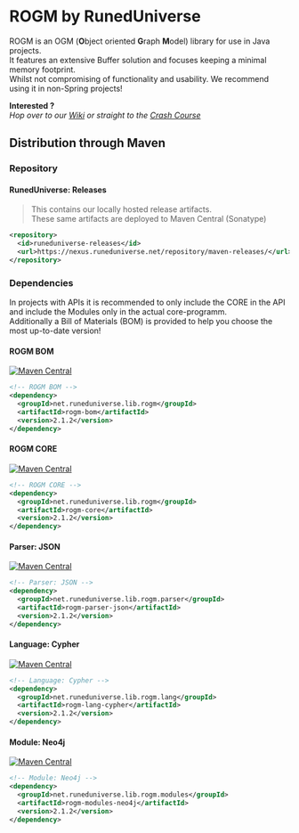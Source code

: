 # ROGM by RunedUniverse
ROGM is an OGM (**O**bject oriented **G**raph **M**odel) library for use in Java projects.<br>
It features an extensive Buffer solution and focuses keeping a minimal memory footprint.<br>
Whilst not compromising of functionality and usability. We recommend using it in non-Spring projects!

**Interested ?**<br>
*Hop over to our [Wiki](https://github.com/RunedUniverse/rogm/wiki) or straight to the [Crash Course](https://github.com/RunedUniverse/rogm/wiki/Tutorial)*

## Distribution through Maven
### Repository
#### RunedUniverse: Releases
> This contains our locally hosted release artifacts.<br>
> These same artifacts are deployed to Maven Central (Sonatype)

```xml
<repository>
  <id>runeduniverse-releases</id>
  <url>https://nexus.runeduniverse.net/repository/maven-releases/</url>
</repository>
```

### Dependencies
In projects with APIs it is recommended to only include the CORE in the API <br>
and include the Modules only in the actual core-programm.<br>
Additionally a Bill of Materials (BOM) is provided to help you choose the most up-to-date version!

#### ROGM BOM

[![Maven Central](https://img.shields.io/maven-central/v/net.runeduniverse.lib.rogm/rogm-bom.svg?label=Maven%20Central)](https://search.maven.org/search?q=g:%22net.runeduniverse.lib.rogm%22%20AND%20a:%22rogm-bom%22)

```xml
<!-- ROGM BOM -->
<dependency>
  <groupId>net.runeduniverse.lib.rogm</groupId>
  <artifactId>rogm-bom</artifactId>
  <version>2.1.2</version>
</dependency>
```

#### ROGM CORE

[![Maven Central](https://img.shields.io/maven-central/v/net.runeduniverse.lib.rogm/rogm-core.svg?label=Maven%20Central)](https://search.maven.org/search?q=g:%22net.runeduniverse.lib.rogm%22%20AND%20a:%22rogm-core%22)

```xml
<!-- ROGM CORE -->
<dependency>
  <groupId>net.runeduniverse.lib.rogm</groupId>
  <artifactId>rogm-core</artifactId>
  <version>2.1.2</version>
</dependency>
```

#### Parser: JSON

[![Maven Central](https://img.shields.io/maven-central/v/net.runeduniverse.lib.rogm.parser/rogm-parser-json.svg?label=Maven%20Central)](https://search.maven.org/search?q=g:%22net.runeduniverse.lib.rogm.parser%22%20AND%20a:%22rogm-parser-json%22)

```xml
<!-- Parser: JSON -->
<dependency>
  <groupId>net.runeduniverse.lib.rogm.parser</groupId>
  <artifactId>rogm-parser-json</artifactId>
  <version>2.1.2</version>
</dependency>
```

#### Language: Cypher

[![Maven Central](https://img.shields.io/maven-central/v/net.runeduniverse.lib.rogm.lang/rogm-lang-cypher.svg?label=Maven%20Central)](https://search.maven.org/search?q=g:%22net.runeduniverse.lib.rogm.lang%22%20AND%20a:%22rogm-lang-cypher%22)

```xml
<!-- Language: Cypher -->
<dependency>
  <groupId>net.runeduniverse.lib.rogm.lang</groupId>
  <artifactId>rogm-lang-cypher</artifactId>
  <version>2.1.2</version>
</dependency>
```

#### Module: Neo4j

[![Maven Central](https://img.shields.io/maven-central/v/net.runeduniverse.lib.rogm.modules/rogm-modules-neo4j.svg?label=Maven%20Central)](https://search.maven.org/search?q=g:%22net.runeduniverse.lib.rogm.modules%22%20AND%20a:%22rogm-modules-neo4j%22)

```xml
<!-- Module: Neo4j -->
<dependency>
  <groupId>net.runeduniverse.lib.rogm.modules</groupId>
  <artifactId>rogm-modules-neo4j</artifactId>
  <version>2.1.2</version>
</dependency>
```
